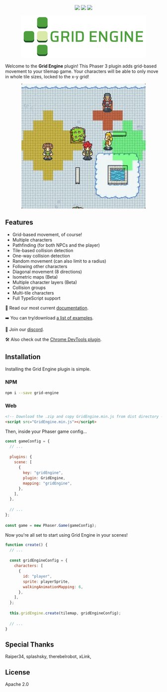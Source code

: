 <p align="center">
    <img src="https://img.shields.io/github/v/release/Annoraaq/grid-engine?style=for-the-badge&color=brightgreen">
    <img src="https://img.shields.io/github/stars/Annoraaq/grid-engine?style=for-the-badge&color=yellow">
    <img src="https://img.shields.io/badge/made%20with-TypeScript-blue?style=for-the-badge">
</p>

<p align="center">
  <img
    src="https://github.com/Annoraaq/grid-engine/raw/master/images/grid-engine-logo.png"
    alt="Grid Engine Logo"
  />
</p>

Welcome to the **Grid Engine** plugin! This Phaser 3 plugin adds grid-based
movement to your tilemap game. Your characters will be able to only move in whole tile sizes, locked to the x-y grid!

<p align="center">
  <img
    src="https://github.com/Annoraaq/grid-engine/raw/master/images/radius-movement-demo.gif"
    width="400"
    style="image-rendering: pixelated; display: inline"
  />
</p>

## Features

- Grid-based movement, of course!
- Multiple characters
- Pathfinding (for both NPCs and the player)
- Tile-based collision detection
- One-way collision detection
- Random movement (can also limit to a radius)
- Following other characters
- Diagonal movement (8 directions)
- Isometric maps (Beta)
- Multiple character layers (Beta)
- Collision groups
- Multi-tile characters
- Full TypeScript support

📖 Read our most current [documentation](https://annoraaq.github.io/grid-engine/).

➡️ You can try/download [a list of examples](https://annoraaq.github.io/grid-engine/).

👾 Join our [discord](https://discord.gg/C4jNEZJECs).

🛠 Also check out the [Chrome DevTools plugin](https://github.com/zewa666/grid-engine-devtools).

## Installation

Installing the Grid Engine plugin is simple.

### NPM

```bash
npm i --save grid-engine
```

### Web

```html
<!-- Download the .zip and copy GridEngine.min.js from dist directory -->
<script src="GridEngine.min.js"></script>
```

Then, inside your Phaser game config...

```javascript
const gameConfig = {
  // ...

  plugins: {
    scene: [
      {
        key: "gridEngine",
        plugin: GridEngine,
        mapping: "gridEngine",
      },
    ],
  },

  // ...
};

const game = new Phaser.Game(gameConfig);
```

Now you're all set to start using Grid Engine in your scenes!

```javascript
function create() {
  // ...

  const gridEngineConfig = {
    characters: [
      {
        id: "player",
        sprite: playerSprite,
        walkingAnimationMapping: 6,
      },
    ],
  };

  this.gridEngine.create(tilemap, gridEngineConfig);

  // ...
}
```

## Special Thanks

Raiper34, splashsky, therebelrobot, xLink,

## License

Apache 2.0
